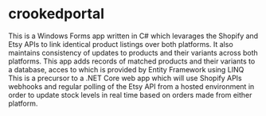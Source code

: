 # crookedportal

This is a Windows Forms app written in C# which levarages the Shopify and Etsy APIs to link identical product listings over both platforms. 
It also maintains consistency of updates to products and their variants across both platforms.
This app adds records of matched products and their variants to a database, acces to which is provided by Entity Framework using LINQ
This is a precursor to a .NET Core web app which will use Shopify APIs webhooks and regular polling of the Etsy API from a hosted environment in order to update 
stock levels in real time based on orders made from either platform.

